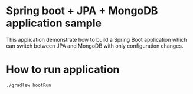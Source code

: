 # Spring boot + JPA + MongoDB application sample

This application demonstrate how to build a Spring Boot application which can switch between JPA and MongoDB with only configuration changes.


# How to run application

```bash
./gradlew bootRun
```